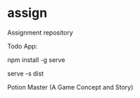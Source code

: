 # assign
Assignment repository

Todo App:

npm install -g serve

serve -s dist


Potion Master (A Game Concept and Story)
